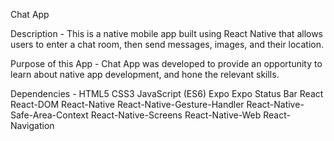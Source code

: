 Chat App

Description - 
This is a native mobile app built using React Native that allows users to enter a chat room, then send messages, images, and their location.

Purpose of this App - 
Chat App was developed to provide an opportunity to learn about native app development, and hone the relevant skills.

Dependencies - 
HTML5
CSS3
JavaScript (ES6)
Expo
Expo Status Bar
React
React-DOM
React-Native
React-Native-Gesture-Handler
React-Native-Safe-Area-Context
React-Native-Screens
React-Native-Web
React-Navigation
